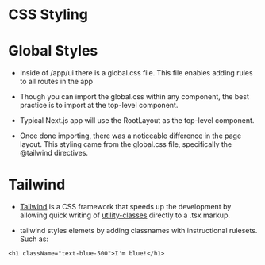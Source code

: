 # CSS Styling

# Global Styles

- Inside of /app/ui there is a global.css file. This file enables adding rules to all routes in the app

- Though you can import the global.css  within any component, the best practice is to import at the top-level component.

- Typical Next.js app will use the RootLayout as the top-level component. 

- Once done importing, there was a noticeable difference in the page layout. This styling came from the global.css file, specifically the @tailwind directives.

# Tailwind

- [Tailwind](https://tailwindcss.com/) is a CSS framework that speeds up the development by allowing quick writing of [utility-classes](https://tailwindcss.com/docs/utility-first) directly to a .tsx markup.

- tailwind styles elemets by adding classnames with instructional rulesets. Such as: 
```.tsx 
<h1 className="text-blue-500">I'm blue!</h1>
```



